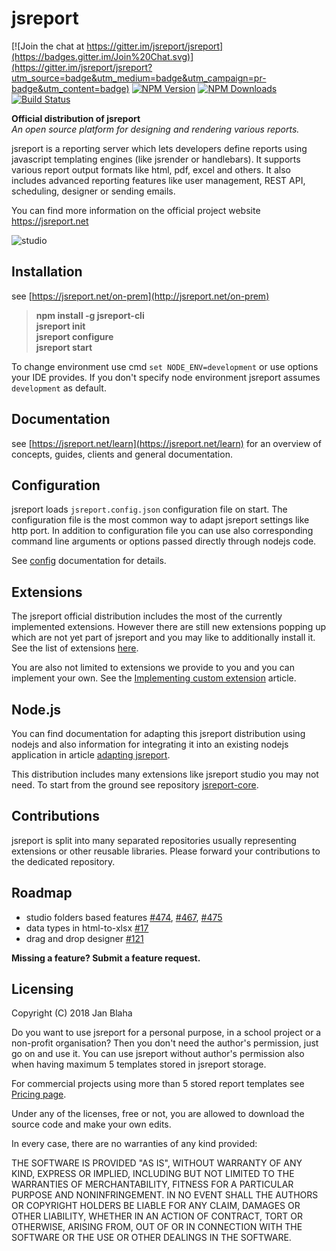 

# jsreport

[![Join the chat at https://gitter.im/jsreport/jsreport](https://badges.gitter.im/Join%20Chat.svg)](https://gitter.im/jsreport/jsreport?utm_source=badge&utm_medium=badge&utm_campaign=pr-badge&utm_content=badge)
[![NPM Version](http://img.shields.io/npm/v/jsreport.svg?style=flat-square)](https://npmjs.com/package/jsreport)
[![NPM Downloads](https://img.shields.io/npm/dt/jsreport.svg?style=flat-square)](https://npmjs.com/package/jsreport)
[![Build Status](https://travis-ci.org/jsreport/jsreport.png?branch=master)](https://travis-ci.org/jsreport/jsreport)

**Official distribution of jsreport**<br/>
*An open source platform for designing and rendering various reports.*

jsreport is a reporting server which lets developers define reports using  javascript templating engines (like jsrender or handlebars). It supports various report output formats like html, pdf, excel and others.  It also includes advanced reporting features like user management, REST API, scheduling, designer or sending emails.

You can find more information on the official project website https://jsreport.net    

![studio](https://jsreport.net/img/jsreport-demo.gif)

## Installation
see [https://jsreport.net/on-prem](http://jsreport.net/on-prem)

> **npm install -g jsreport-cli**<br/>
> **jsreport init**<br/>
> **jsreport configure**<br/>
> **jsreport start**

To change environment use cmd `set NODE_ENV=development` or use options your IDE provides. If you don't specify node environment jsreport assumes `development` as default.

## Documentation

see [https://jsreport.net/learn](https://jsreport.net/learn) for an overview of concepts, guides, clients and general documentation.

## Configuration
jsreport loads `jsreport.config.json` configuration file on start. The configuration file is the most common way to adapt jsreport settings like http port. In addition to configuration file you can use also corresponding command line arguments or options passed directly through nodejs code.

See [config](https://jsreport.net/learn/configuration) documentation for details.

## Extensions
The jsreport official distribution includes the most of the currently implemented extensions. However there are still new extensions popping up which are not yet part of jsreport and you may like to additionally install it. See the list of extensions [here](https://github.com/jsreport/jsreport-core#list-of-extensions).

You are also not limited to extensions we provide to you and  you can implement your own. See the [Implementing custom extension](https://jsreport.net/learn/custom-extension) article.

## Node.js

You can find documentation for adapting this jsreport distribution using nodejs and also information for integrating it into an existing nodejs application in article [adapting jsreport](https://jsreport.net/learn/adapting-jsreport).

This distribution includes many extensions like jsreport studio you may not need. To start from the ground see repository [jsreport-core](https://github.com/jsreport/jsreport-core).

## Contributions

jsreport is split into many separated repositories usually representing extensions or other reusable libraries. Please forward your contributions to the dedicated repository.

## Roadmap

-  studio folders based features [#474](../../issues/474), [#467](../../issues/467), [#475](../../issues/475)
- data types in html-to-xlsx [#17](https://github.com/jsreport/jsreport-html-to-xlsx/issues/17)
- drag and drop designer [#121](../../issues/121) 

**Missing a feature? Submit a feature request.**

## Licensing
Copyright (C) 2018 Jan Blaha

Do you want to use jsreport for a personal purpose, in a school project or a non-profit organisation?
Then you don't need the author's permission, just go on and use it. You can use jsreport without author's permission
also when having maximum 5 templates stored in jsreport storage.

For commercial projects using more than 5 stored report templates see [Pricing page](https://jsreport.net/buy).

Under any of the licenses, free or not, you are allowed to download the source code and make your own edits.

In every case, there are no warranties of any kind provided:

THE SOFTWARE IS PROVIDED "AS IS", WITHOUT WARRANTY OF ANY KIND, EXPRESS OR IMPLIED, INCLUDING BUT NOT LIMITED TO THE WARRANTIES OF MERCHANTABILITY, FITNESS FOR A PARTICULAR PURPOSE AND NONINFRINGEMENT. IN NO EVENT SHALL THE AUTHORS OR COPYRIGHT HOLDERS BE LIABLE FOR ANY CLAIM, DAMAGES OR OTHER LIABILITY, WHETHER IN AN ACTION OF CONTRACT, TORT OR OTHERWISE, ARISING FROM, OUT OF OR IN CONNECTION WITH THE SOFTWARE OR THE USE OR OTHER DEALINGS IN THE SOFTWARE.
